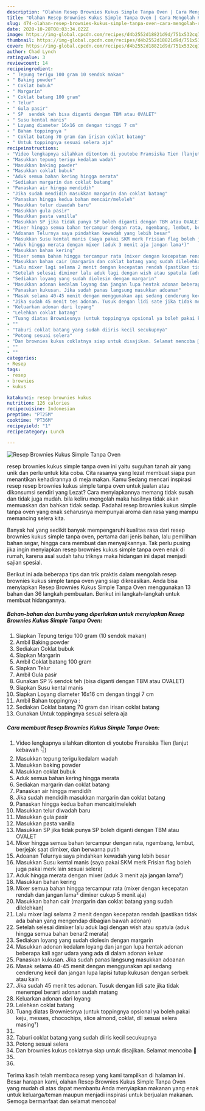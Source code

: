 ```yaml
---
description: "Olahan Resep Brownies Kukus Simple Tanpa Oven | Cara Mengolah Resep Brownies Kukus Simple Tanpa Oven Yang Menggugah Selera"
title: "Olahan Resep Brownies Kukus Simple Tanpa Oven | Cara Mengolah Resep Brownies Kukus Simple Tanpa Oven Yang Menggugah Selera"
slug: 474-olahan-resep-brownies-kukus-simple-tanpa-oven-cara-mengolah-resep-brownies-kukus-simple-tanpa-oven-yang-menggugah-selera
date: 2020-10-28T08:03:34.022Z
image: https://img-global.cpcdn.com/recipes/d4b2552d18821d9d/751x532cq70/resep-brownies-kukus-simple-tanpa-oven-foto-resep-utama.jpg
thumbnail: https://img-global.cpcdn.com/recipes/d4b2552d18821d9d/751x532cq70/resep-brownies-kukus-simple-tanpa-oven-foto-resep-utama.jpg
cover: https://img-global.cpcdn.com/recipes/d4b2552d18821d9d/751x532cq70/resep-brownies-kukus-simple-tanpa-oven-foto-resep-utama.jpg
author: Chad Lynch
ratingvalue: 3
reviewcount: 14
recipeingredient:
- " Tepung terigu 100 gram 10 sendok makan"
- " Baking powder"
- " Coklat bubuk"
- " Margarin"
- " Coklat batang 100 gram"
- " Telur"
- " Gula pasir"
- " SP  sendok teh bisa diganti dengan TBM atau OVALET"
- " Susu kental manis"
- " Loyang diameter 16x16 cm dengan tinggi 7 cm"
- " Bahan toppingnya "
- " Coklat batang 70 gram dan irisan coklat batang"
- " Untuk toppingnya sesuai selera aja"
recipeinstructions:
- "Video lengkapnya silahkan ditonton di youtobe Fransiska Tien (lanjut kebawah 👇)"
- "Masukkan tepung terigu kedalam wadah"
- "Masukkan baking powder"
- "Masukkan coklat bubuk"
- "Aduk semua bahan kering hingga merata"
- "Sediakan margarin dan coklat batang"
- "Panaskan air hingga mendidih"
- "Jika sudah mendidih masukkan margarin dan coklat batang"
- "Panaskan hingga kedua bahan mencair/meleleh"
- "Masukkan telur diwadah baru"
- "Masukkan gula pasir"
- "Masukkan pasta vanilla"
- "Masukkan SP jika tidak punya SP boleh diganti dengan TBM atau OVALET"
- "Mixer hingga semua bahan tercampur dengan rata, ngembang, lembut, berjejak saat dimixer, dan berwarna putih"
- "Adoanan Telurnya saya pindahkan kewadah yang lebih besar"
- "Masukkan Susu kental manis (saya pakai SKM merk Frisian flag boleh juga pakai merk lain sesuai selera)"
- "Aduk hingga merata dengan mixer (aduk 3 menit aja jangan lama²)"
- "Masukkan bahan kering"
- "Mixer semua bahan hingga tercampur rata (mixer dengan kecepatan rendah dan jangan lama² dimixer cukup 5 menit aja)"
- "Masukkan bahan cair (margarin dan coklat batang yang sudah dilelehkan)"
- "Lalu mixer lagi selama 2 menit dengan kecepatan rendah (pastikan tidak ada bahan yang mengendap dibagian bawah adonan)"
- "Setelah selesai dimixer lalu aduk lagi dengan wish atau spatula (aduk hingga semua bahan benar2 merata)"
- "Sediakan loyang yang sudah diolesin dengan margarin"
- "Masukkan adonan kedalam loyang dan jangan lupa hentak adonan beberapa kali agar udara yang ada di dalam adonan keluar"
- "Panaskan kukusan. Jika sudah panas langsung masukkan adoanan"
- "Masak selama 40-45 menit dengan menggunakan api sedang cenderung kecil dan jangan lupa lapisi tutup kukusan dengan serbek atau kain"
- "Jika sudah 45 menit tes adonan. Tusuk dengan lidi sate jika tidak menempel berarti adonan sudah matang"
- "Keluarkan adonan dari loyang"
- "Lelehkan coklat batang"
- "Tuang diatas Browniesnya (untuk toppingnya opsional ya boleh pakai keju, messes, chocochips, slice almond, coklat, dll sesuai selera masing²)"
- ""
- "Taburi coklat batang yang sudah diiris kecil secukupnya"
- "Potong sesuai selera"
- "Dan brownies kukus coklatnya siap untuk disajikan. Selamat mencoba 🤗"
- ""
- ""
categories:
- Resep
tags:
- resep
- brownies
- kukus

katakunci: resep brownies kukus 
nutrition: 126 calories
recipecuisine: Indonesian
preptime: "PT25M"
cooktime: "PT36M"
recipeyield: "1"
recipecategory: Lunch

---
```



![Resep Brownies Kukus Simple Tanpa Oven](https://img-global.cpcdn.com/recipes/d4b2552d18821d9d/751x532cq70/resep-brownies-kukus-simple-tanpa-oven-foto-resep-utama.jpg)


resep brownies kukus simple tanpa oven ini yaitu suguhan tanah air yang unik dan perlu untuk kita coba. Cita rasanya yang lezat membuat siapa pun menantikan kehadirannya di meja makan.
Kamu Sedang mencari inspirasi resep resep brownies kukus simple tanpa oven untuk jualan atau dikonsumsi sendiri yang Lezat? Cara menyiapkannya memang tidak susah dan tidak juga mudah. bila keliru mengolah maka hasilnya tidak akan memuaskan dan bahkan tidak sedap. Padahal resep brownies kukus simple tanpa oven yang enak seharusnya mempunyai aroma dan rasa yang mampu memancing selera kita.

Banyak hal yang sedikit banyak mempengaruhi kualitas rasa dari resep brownies kukus simple tanpa oven, pertama dari jenis bahan, lalu pemilihan bahan segar, hingga cara membuat dan menyajikannya. Tak perlu pusing jika ingin menyiapkan resep brownies kukus simple tanpa oven enak di rumah, karena asal sudah tahu triknya maka hidangan ini dapat menjadi sajian spesial.




Berikut ini ada beberapa tips dan trik praktis dalam mengolah resep brownies kukus simple tanpa oven yang siap dikreasikan. Anda bisa menyiapkan Resep Brownies Kukus Simple Tanpa Oven menggunakan 13 bahan dan 36 langkah pembuatan. Berikut ini langkah-langkah untuk membuat hidangannya.

<!--inarticleads1-->

##### Bahan-bahan dan bumbu yang diperlukan untuk menyiapkan Resep Brownies Kukus Simple Tanpa Oven:

1. Siapkan  Tepung terigu 100 gram (10 sendok makan)
1. Ambil  Baking powder
1. Sediakan  Coklat bubuk
1. Siapkan  Margarin
1. Ambil  Coklat batang 100 gram
1. Siapkan  Telur
1. Ambil  Gula pasir
1. Gunakan  SP ½ sendok teh (bisa diganti dengan TBM atau OVALET)
1. Siapkan  Susu kental manis
1. Siapkan  Loyang diameter 16x16 cm dengan tinggi 7 cm
1. Ambil  Bahan toppingnya :
1. Sediakan  Coklat batang 70 gram dan irisan coklat batang
1. Gunakan  Untuk toppingnya sesuai selera aja




<!--inarticleads2-->

##### Cara membuat Resep Brownies Kukus Simple Tanpa Oven:

1. Video lengkapnya silahkan ditonton di youtobe Fransiska Tien (lanjut kebawah 👇)
1. Masukkan tepung terigu kedalam wadah
1. Masukkan baking powder
1. Masukkan coklat bubuk
1. Aduk semua bahan kering hingga merata
1. Sediakan margarin dan coklat batang
1. Panaskan air hingga mendidih
1. Jika sudah mendidih masukkan margarin dan coklat batang
1. Panaskan hingga kedua bahan mencair/meleleh
1. Masukkan telur diwadah baru
1. Masukkan gula pasir
1. Masukkan pasta vanilla
1. Masukkan SP jika tidak punya SP boleh diganti dengan TBM atau OVALET
1. Mixer hingga semua bahan tercampur dengan rata, ngembang, lembut, berjejak saat dimixer, dan berwarna putih
1. Adoanan Telurnya saya pindahkan kewadah yang lebih besar
1. Masukkan Susu kental manis (saya pakai SKM merk Frisian flag boleh juga pakai merk lain sesuai selera)
1. Aduk hingga merata dengan mixer (aduk 3 menit aja jangan lama²)
1. Masukkan bahan kering
1. Mixer semua bahan hingga tercampur rata (mixer dengan kecepatan rendah dan jangan lama² dimixer cukup 5 menit aja)
1. Masukkan bahan cair (margarin dan coklat batang yang sudah dilelehkan)
1. Lalu mixer lagi selama 2 menit dengan kecepatan rendah (pastikan tidak ada bahan yang mengendap dibagian bawah adonan)
1. Setelah selesai dimixer lalu aduk lagi dengan wish atau spatula (aduk hingga semua bahan benar2 merata)
1. Sediakan loyang yang sudah diolesin dengan margarin
1. Masukkan adonan kedalam loyang dan jangan lupa hentak adonan beberapa kali agar udara yang ada di dalam adonan keluar
1. Panaskan kukusan. Jika sudah panas langsung masukkan adoanan
1. Masak selama 40-45 menit dengan menggunakan api sedang cenderung kecil dan jangan lupa lapisi tutup kukusan dengan serbek atau kain
1. Jika sudah 45 menit tes adonan. Tusuk dengan lidi sate jika tidak menempel berarti adonan sudah matang
1. Keluarkan adonan dari loyang
1. Lelehkan coklat batang
1. Tuang diatas Browniesnya (untuk toppingnya opsional ya boleh pakai keju, messes, chocochips, slice almond, coklat, dll sesuai selera masing²)
1. 
1. Taburi coklat batang yang sudah diiris kecil secukupnya
1. Potong sesuai selera
1. Dan brownies kukus coklatnya siap untuk disajikan. Selamat mencoba 🤗
1. 
1. 




Terima kasih telah membaca resep yang kami tampilkan di halaman ini. Besar harapan kami, olahan Resep Brownies Kukus Simple Tanpa Oven yang mudah di atas dapat membantu Anda menyiapkan makanan yang enak untuk keluarga/teman maupun menjadi inspirasi untuk berjualan makanan. Semoga bermanfaat dan selamat mencoba!

